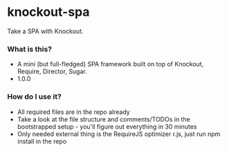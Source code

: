 # knockout-spa #

Take a SPA with Knockout.

### What is this? ###

* A mini (but full-fledged) SPA framework built on top of Knockout, Require, Director, Sugar.
* 1.0.0

### How do I use it? ###

* All required files are in the repo already
* Take a look at the file structure and comments/TODOs in the bootstrapped setup - you'll figure out everything in 30 minutes
* Only needed external thing is the RequireJS optimizer r.js, just run npm install in the repo